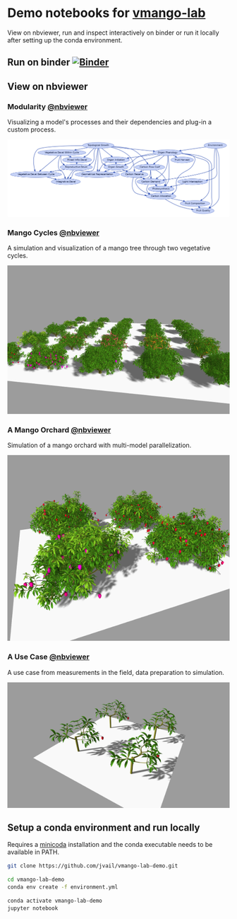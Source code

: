 # Demo notebooks for [vmango-lab](https://github.com/jvail/vmango-lab)

View on nbviewer, run and inspect interactively on binder or run it locally after setting up the conda environment.


## Run on binder [![Binder](https://mybinder.org/badge_logo.svg)](https://mybinder.org/v2/gh/jvail/vmango-lab-demo/main?urlpath=lab/tree/notebooks)


## View on nbviewer

### Modularity [@nbviewer](https://nbviewer.jupyter.org/github/jvail/vmango-lab-demo/blob/main/notebooks/1-modularity.ipynb)

Visualizing a model's processes and their dependencies and plug-in a custom process.

![Modularity](images/1-modularity.png)

### Mango Cycles [@nbviewer](https://nbviewer.jupyter.org/github/jvail/vmango-lab-demo/blob/main/notebooks/2-mango_cycles.ipynb)

A simulation and visualization of a mango tree through two vegetative cycles.

![Mango Cycles](images/2-mango_cycles.png)

### A Mango Orchard [@nbviewer](https://nbviewer.jupyter.org/github/jvail/vmango-lab-demo/blob/main/notebooks/3-orchard_parallelization.ipynb)

Simulation of a mango orchard with multi-model parallelization.

![Orchard](images/3-orchard_parallelization.png)

### A Use Case [@nbviewer](https://nbviewer.jupyter.org/github/jvail/vmango-lab-demo/blob/main/notebooks/4-use_case_measure_and_simulate.ipynb)

A use case from measurements in the field, data preparation to simulation.

![Use Case](images/4-use_case_measure_and_simulate.png)


## Setup a conda environment and run locally

Requires a [minicoda](https://docs.conda.io/en/latest/miniconda.html) installation and the conda executable needs to be available in PATH.

```bash
git clone https://github.com/jvail/vmango-lab-demo.git
```

```bash
cd vmango-lab-demo
conda env create -f environment.yml
```

```bash
conda activate vmango-lab-demo
jupyter notebook
```
